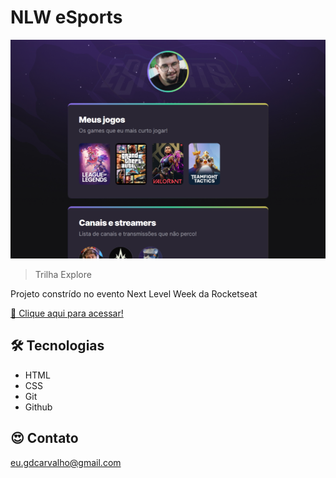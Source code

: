 # NLW eSports 

![preview](./.github/preview.png)

> Trilha Explore

Projeto constrído no evento Next Level Week da Rocketseat

[🔗 Clique aqui para acessar!](https://gdcarvalho.github.io/nlw-esports/)

## 🛠 Tecnologias
- HTML
- CSS
- Git
- Github

## 😍 Contato

eu.gdcarvalho@gmail.com

